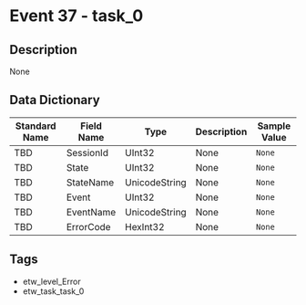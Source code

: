 # Event 37 - task_0

## Description
None

## Data Dictionary
|Standard Name|Field Name|Type|Description|Sample Value|
|---|---|---|---|---|
|TBD|SessionId|UInt32|None|`None`|
|TBD|State|UInt32|None|`None`|
|TBD|StateName|UnicodeString|None|`None`|
|TBD|Event|UInt32|None|`None`|
|TBD|EventName|UnicodeString|None|`None`|
|TBD|ErrorCode|HexInt32|None|`None`|

## Tags
* etw_level_Error
* etw_task_task_0